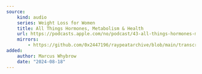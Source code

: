 ```yaml
---
source: 
    kind: audio
    series: Weight Loss for Women
    title: All Things Hormones, Metabolism & Health
    url: https://podcasts.apple.com/no/podcast/43-all-things-hormones-metabolism-and-health-with-dr/id1488713797?i=1000515802641
    mirrors:
        - https://github.com/0x2447196/raypeatarchive/blob/main/transcripts/wlfwp-210404-all-things-hormones-metabolism-and-health.vtt
added:
    author: Marcus Whybrow
    date: "2024-08-18"
---
```

